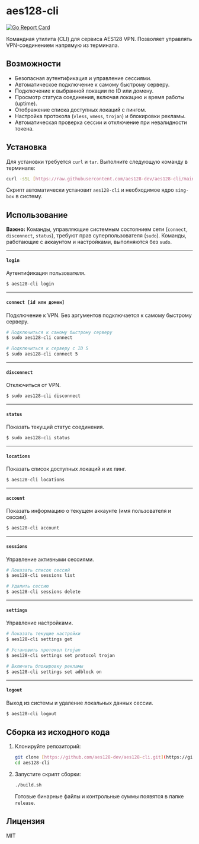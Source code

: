 # aes128-cli

[![Go Report Card](https://goreportcard.com/badge/github.com/aes128-dev/aes128-cli)](https://goreportcard.com/report/github.com/aes128-dev/aes128-cli)

Командная утилита (CLI) для сервиса AES128 VPN. Позволяет управлять VPN-соединением напрямую из терминала.

## Возможности

-   Безопасная аутентификация и управление сессиями.
-   Автоматическое подключение к самому быстрому серверу.
-   Подключение к выбранной локации по ID или домену.
-   Просмотр статуса соединения, включая локацию и время работы (uptime).
-   Отображение списка доступных локаций с пингом.
-   Настройка протокола (`vless`, `vmess`, `trojan`) и блокировки рекламы.
-   Автоматическая проверка сессии и отключение при невалидности токена.

## Установка

Для установки требуется `curl` и `tar`. Выполните следующую команду в терминале:

```bash
curl -sSL [https://raw.githubusercontent.com/aes128-dev/aes128-cli/main/install.sh](https://raw.githubusercontent.com/aes128-dev/aes128-cli/main/install.sh) | sudo bash
```

Скрипт автоматически установит `aes128-cli` и необходимое ядро `sing-box` в систему.

## Использование

**Важно:** Команды, управляющие системным состоянием сети (`connect`, `disconnect`, `status`), требуют прав суперпользователя (`sudo`). Команды, работающие с аккаунтом и настройками, выполняются без `sudo`.

---

#### `login`
Аутентификация пользователя.
```bash
$ aes128-cli login
```

---
#### `connect [id или домен]`
Подключение к VPN. Без аргументов подключается к самому быстрому серверу.
```bash
# Подключиться к самому быстрому серверу
$ sudo aes128-cli connect

# Подключиться к серверу с ID 5
$ sudo aes128-cli connect 5
```

---
#### `disconnect`
Отключиться от VPN.
```bash
$ sudo aes128-cli disconnect
```

---
#### `status`
Показать текущий статус соединения.
```bash
$ sudo aes128-cli status
```

---
#### `locations`
Показать список доступных локаций и их пинг.
```bash
$ aes128-cli locations
```

---
#### `account`
Показать информацию о текущем аккаунте (имя пользователя и сессии).
```bash
$ aes128-cli account
```

---
#### `sessions`
Управление активными сессиями.
```bash
# Показать список сессий
$ aes128-cli sessions list

# Удалить сессию
$ aes128-cli sessions delete
```

---
#### `settings`
Управление настройками.
```bash
# Показать текущие настройки
$ aes128-cli settings get

# Установить протокол trojan
$ aes128-cli settings set protocol trojan

# Включить блокировку рекламы
$ aes128-cli settings set adblock on
```

---
#### `logout`
Выход из системы и удаление локальных данных сессии.
```bash
$ aes128-cli logout
```

## Сборка из исходного кода

1.  Клонируйте репозиторий:
    ```bash
    git clone [https://github.com/aes128-dev/aes128-cli.git](https://github.com/aes128-dev/aes128-cli.git)
    cd aes128-cli
    ```

2.  Запустите скрипт сборки:
    ```bash
    ./build.sh
    ```
    Готовые бинарные файлы и контрольные суммы появятся в папке `release`.

## Лицензия

MIT
